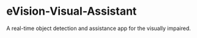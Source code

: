# eVision-Visual-Assistant
A real-time object detection and assistance app for the visually impaired.
